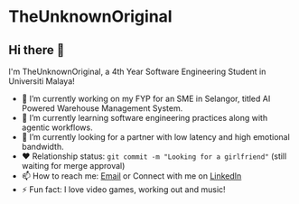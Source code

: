 # TheUnknownOriginal
## Hi there 👋

I'm TheUnknownOriginal, a 4th Year Software Engineering Student in Universiti Malaya!

<!--
**TheUnknownOriginal/TheUnknownOriginal** is a ✨ _special_ ✨ repository because its `README.md` (this file) appears on your GitHub profile.

Here are some ideas to get you started:
-->

- 🔭 I’m currently working on my FYP for an SME in Selangor, titled AI Powered Warehouse Management System.
- 🌱 I’m currently learning software engineering practices along with agentic workflows.
- 👯 I’m currently looking for a partner with low latency and high emotional bandwidth.
- ❤️ Relationship status: `git commit -m "Looking for a girlfriend"` (still waiting for merge approval)
- 📫 How to reach me: [Email](yungzhengum@gmail.com) or Connect with me on [LinkedIn](https://www.linkedin.com/in/yung-zheng-leong/)
- ⚡ Fun fact: I love video games, working out and music!

